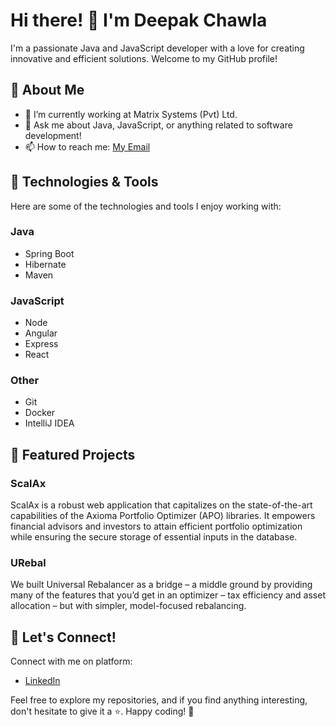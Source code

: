 # Hi there! 👋 I'm Deepak Chawla

I'm a passionate Java and JavaScript developer with a love for creating innovative and efficient solutions. Welcome to my GitHub profile!

## 🚀 About Me

- 🔭 I’m currently working at Matrix Systems (Pvt) Ltd.
- 💬 Ask me about Java, JavaScript, or anything related to software development!
- 📫 How to reach me: [My Email](mailto:deepakchawla078@gmail.com)

## 🔧 Technologies & Tools

Here are some of the technologies and tools I enjoy working with:

### Java

- Spring Boot
- Hibernate
- Maven

### JavaScript

- Node
- Angular
- Express
- React

### Other

- Git
- Docker
- IntelliJ IDEA

## 🌟 Featured Projects

### ScalAx

ScalAx is a robust web application that capitalizes on the state-of-the-art capabilities of the Axioma Portfolio Optimizer (APO) libraries. It empowers financial advisors and investors to attain efficient portfolio optimization while ensuring the secure storage of essential inputs in the database.


### URebal

We built Universal Rebalancer as a bridge – a middle ground by providing many of the features that you’d get in an optimizer – tax efficiency and asset allocation – but with simpler, model-focused rebalancing.


## 🤝 Let's Connect!

Connect with me on platform:

- [LinkedIn](https://www.linkedin.com/in/deepakchawla078/)


Feel free to explore my repositories, and if you find anything interesting, don't hesitate to give it a ⭐️. Happy coding! 🚀
